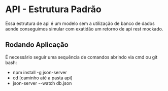 
API - Estrutura Padrão
===========================

Essa estrutura de api é um modelo sem a utilização de banco de dados aonde conseguimos simular com 
exatidão um retorno de api rest mockado.

Rodando Aplicação
-----

É necessário seguir uma sequência de comandos abrindo via cmd ou git bash:
- npm install -g json-server
- cd [caminho até a pasta api]
- json-server --watch db.json
